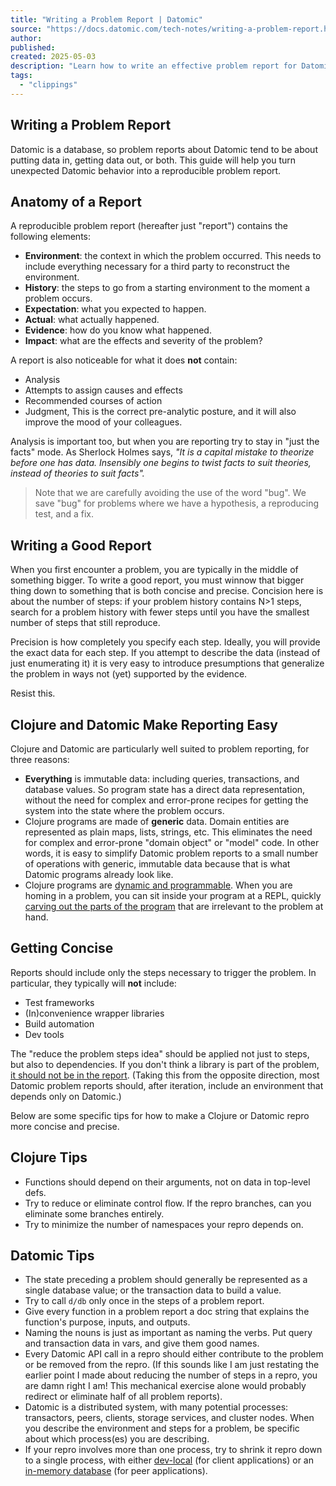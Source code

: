 ```yaml
---
title: "Writing a Problem Report | Datomic"
source: "https://docs.datomic.com/tech-notes/writing-a-problem-report.html"
author:
published:
created: 2025-05-03
description: "Learn how to write an effective problem report for Datomic. Follow our guidelines to create helpful troubleshooting."
tags:
  - "clippings"
---
```

## Writing a Problem Report

Datomic is a database, so problem reports about Datomic tend to be about putting data in, getting data out, or both. This guide will help you turn unexpected Datomic behavior into a reproducible problem report.

## Anatomy of a Report

A reproducible problem report (hereafter just "report") contains the following elements:

- **Environment**: the context in which the problem occurred. This needs to include everything necessary for a third party to reconstruct the environment.
- **History**: the steps to go from a starting environment to the moment a problem occurs.
- **Expectation**: what you expected to happen.
- **Actual**: what actually happened.
- **Evidence**: how do you know what happened.
- **Impact**: what are the effects and severity of the problem?

A report is also noticeable for what it does **not** contain:

- Analysis
- Attempts to assign causes and effects
- Recommended courses of action
- Judgment, This is the correct pre-analytic posture, and it will also improve the mood of your colleagues.

Analysis is important too, but when you are reporting try to stay in "just the facts" mode. As Sherlock Holmes says, *"It is a capital mistake to theorize before one has data. Insensibly one begins to twist facts to suit theories, instead of theories to suit facts".*

> Note that we are carefully avoiding the use of the word "bug". We save "bug" for problems where we have a hypothesis, a reproducing test, and a fix.

## Writing a Good Report

When you first encounter a problem, you are typically in the middle of something bigger. To write a good report, you must winnow that bigger thing down to something that is both concise and precise. Concision here is about the number of steps: if your problem history contains N>1 steps, search for a problem history with fewer steps until you have the smallest number of steps that still reproduce.

Precision is how completely you specify each step. Ideally, you will provide the exact data for each step. If you attempt to describe the data (instead of just enumerating it) it is very easy to introduce presumptions that generalize the problem in ways not (yet) supported by the evidence.

Resist this.

## Clojure and Datomic Make Reporting Easy

Clojure and Datomic are particularly well suited to problem reporting, for three reasons:

- **Everything** is immutable data: including queries, transactions, and database values. So program state has a direct data representation, without the need for complex and error-prone recipes for getting the system into the state where the problem occurs.
- Clojure programs are made of **generic** data. Domain entities are represented as plain maps, lists, strings, etc. This eliminates the need for complex and error-prone "domain object" or "model" code. In other words, it is easy to simplify Datomic problem reports to a small number of operations with generic, immutable data because that is what Datomic programs already look like.
- Clojure programs are [dynamic and programmable](https://clojure.org/about/dynamic). When you are homing in a problem, you can sit inside your program at a REPL, quickly [carving out the parts of the program](https://youtu.be/Qx0-pViyIDU?t=1718s) that are irrelevant to the problem at hand.

## Getting Concise

Reports should include only the steps necessary to trigger the problem. In particular, they typically will **not** include:

- Test frameworks
- (In)convenience wrapper libraries
- Build automation
- Dev tools

The "reduce the problem steps idea" should be applied not just to steps, but also to dependencies. If you don't think a library is part of the problem, [it should not be in the report](https://www.youtube.com/watch?v=FihU5JxmnBg&t=1792s). (Taking this from the opposite direction, most Datomic problem reports should, after iteration, include an environment that depends only on Datomic.)

Below are some specific tips for how to make a Clojure or Datomic repro more concise and precise.

## Clojure Tips

- Functions should depend on their arguments, not on data in top-level defs.
- Try to reduce or eliminate control flow. If the repro branches, can you eliminate some branches entirely.
- Try to minimize the number of namespaces your repro depends on.

## Datomic Tips

- The state preceding a problem should generally be represented as a single database value; or the transaction data to build a value.
- Try to call `d/db` only once in the steps of a problem report.
- Give every function in a problem report a doc string that explains the function's purpose, inputs, and outputs.
- Naming the nouns is just as important as naming the verbs. Put query and transaction data in vars, and give them good names.
- Every Datomic API call in a repro should either contribute to the problem or be removed from the repro. (If this sounds like I am just restating the earlier point I made about reducing the number of steps in a repro, you are damn right I am! This mechanical exercise alone would probably redirect or eliminate half of all problem reports).
- Datomic is a distributed system, with many potential processes: transactors, peers, clients, storage services, and cluster nodes. When you describe the environment and steps for a problem, be specific about which process(es) you are describing.
- If your repro involves more than one process, try to shrink it repro down to a single process, with either [dev-local](https://docs.datomic.com/cloud/dev-local.html) (for client applications) or an [in-memory database](https://docs.datomic.com/operation/peer-getting-started.html#connecting) (for peer applications).